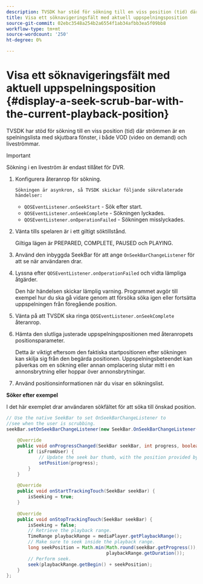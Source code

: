```yaml
---
description: TVSDK har stöd för sökning till en viss position (tid) där strömmen är en spelningslista med skjutbara fönster, i både VOD (video on demand) och liveströmmar.
title: Visa ett söknavigeringsfält med aktuell uppspelningsposition
source-git-commit: 02ebc3548a254b2a6554f1ab34afbb3ea5f09bb8
workflow-type: tm+mt
source-wordcount: '250'
ht-degree: 0%

---
```


# Visa ett söknavigeringsfält med aktuell uppspelningsposition {#display-a-seek-scrub-bar-with-the-current-playback-position}

TVSDK har stöd för sökning till en viss position (tid) där strömmen är en spelningslista med skjutbara fönster, i både VOD (video on demand) och liveströmmar.

>[!IMPORTANT]
>
>Sökning i en liveström är endast tillåtet för DVR.

1. Konfigurera återanrop för sökning.

       Sökningen är asynkron, så TVSDK skickar följande sökrelaterade händelser:
   
   * `QOSEventListener.onSeekStart` - Sök efter start.
   * `QOSEventListener.onSeekComplete` - Sökningen lyckades.
   * `QOSEventListener.onOperationFailed` - Sökningen misslyckades.

1. Vänta tills spelaren är i ett giltigt söktillstånd.

   Giltiga lägen är PREPARED, COMPLETE, PAUSED och PLAYING.

1. Använd den inbyggda SeekBar för att ange `OnSeekBarChangeListener` för att se när användaren drar.
1. Lyssna efter `QOSEventListener.onOperationFailed` och vidta lämpliga åtgärder.

   Den här händelsen skickar lämplig varning. Programmet avgör till exempel hur du ska gå vidare genom att försöka söka igen eller fortsätta uppspelningen från föregående position.

1. Vänta på att TVSDK ska ringa `QOSEventListener.onSeekComplete` återanrop.
1. Hämta den slutliga justerade uppspelningspositionen med återanropets positionsparameter.

   Detta är viktigt eftersom den faktiska startpositionen efter sökningen kan skilja sig från den begärda positionen. Uppspelningsbeteendet kan påverkas om en sökning eller annan omplacering slutar mitt i en annonsbrytning eller hoppar över annonsbrytningar.

1. Använd positionsinformationen när du visar en sökningslist.

<!--<a id="example_9657AA855B6A4355B0E7D854596FFB54"></a>-->

**Söker efter exempel**

I det här exemplet drar användaren sökfältet för att söka till önskad position.

```java
// Use the native SeekBar to set OnSeekBarChangeListener to  
//see when the user is scrubbing. 
seekBar.setOnSeekBarChangeListener(new SeekBar.OnSeekBarChangeListener() { 
 
    @Override 
    public void onProgressChanged(SeekBar seekBar, int progress, boolean isFromUser) { 
        if (isFromUser) {  
            // Update the seek bar thumb, with the position provided by the user. 
            setPosition(progress); 
        } 
    } 
 
    @Override 
    public void onStartTrackingTouch(SeekBar seekBar) { 
        isSeeking = true; 
    } 
 
    @Override 
    public void onStopTrackingTouch(SeekBar seekBar) { 
        isSeeking = false; 
        // Retrieve the playback range. 
        TimeRange playbackRange = mediaPlayer.getPlaybackRange(); 
        // Make sure to seek inside the playback range. 
        long seekPosition = Math.min(Math.round(seekBar.getProgress()),  
                                     playbackRange.getDuration()); 
        // Perform seek. 
        seek(playbackRange.getBegin() + seekPosition); 
    } 
}; 
```
